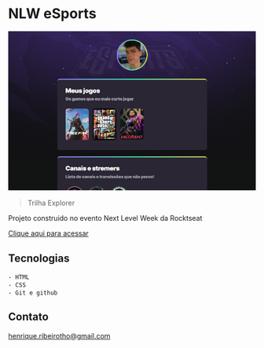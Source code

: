 # NLW eSports

![preview](./.github/preview.png)

> Trilha Explorer

Projeto construido no evento Next Level Week da Rocktseat

[Clique aqui para acessar](https://github.com/henriquetho/nlw-eSports)

## Tecnologias

    - HTML
    - CSS
    - Git e github

## Contato

henrique.ribeirotho@gmail.com